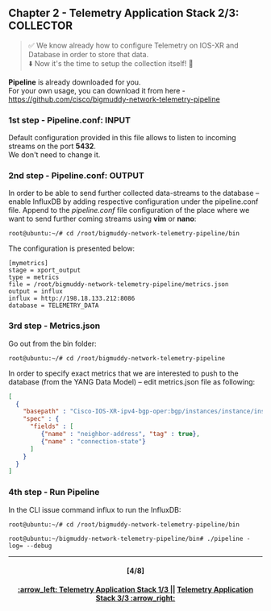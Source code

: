 ## Chapter 2 - Telemetry Application Stack 2/3: COLLECTOR

> :white_check_mark: We know already how to configure Telemetry on IOS-XR and Database in order to store that data.  
> :arrow_down: Now it's the time to setup the collection itself! :clap: <br>

**Pipeline** is already downloaded for you.  
For your own usage, you can download it from here - https://github.com/cisco/bigmuddy-network-telemetry-pipeline

### 1st step - Pipeline.conf: INPUT
Default configuration provided in this file allows to listen to incoming streams on the port **5432**.  
We don't need to change it.

### 2nd step - Pipeline.conf: OUTPUT
In order to be able to send further collected data-streams to the database – enable InfluxDB by adding respective configuration under the pipeline.conf file. Append to the *pipeline.conf* file configuration of the place where we want to send further coming streams using **vim** or **nano**:
```console
root@ubuntu:~/# cd /root/bigmuddy-network-telemetry-pipeline/bin
```
The configuration is presented below:
```
[mymetrics]
stage = xport_output
type = metrics
file = /root/bigmuddy-network-telemetry-pipeline/metrics.json
output = influx
influx = http://198.18.133.212:8086
database = TELEMETRY_DATA
```

### 3rd step - Metrics.json
Go out from the bin folder:
```console
root@ubuntu:~/# cd /root/bigmuddy-network-telemetry-pipeline
```
In order to specify exact metrics that we are interested to push to the database (from the YANG Data Model) – edit metrics.json file as following:
```json
[
  {
    "basepath" : "Cisco-IOS-XR-ipv4-bgp-oper:bgp/instances/instance/instance-active/default-vrf/neighbors/neighbor",
    "spec" : {
      "fields" : [
         {"name" : "neighbor-address", "tag" : true},
         {"name" : "connection-state"}
      ]
    }
  }								
]
```

### 4th step - Run Pipeline
In the CLI issue command influx to run the InfluxDB:
```console
root@ubuntu:~/# cd /root/bigmuddy-network-telemetry-pipeline/bin
```
```console
root@ubuntu:~/bigmuddy-network-telemetry-pipeline/bin# ./pipeline -log= --debug
```

---
<h4 align="center">[4/8]</h4>
<h4 align="center"> <a href="/readme/2.md"> :arrow_left: Telemetry Application Stack 1/3 </a> || <a href="/readme/4.md"> Telemetry Application Stack 3/3 :arrow_right: </a> </h4>
